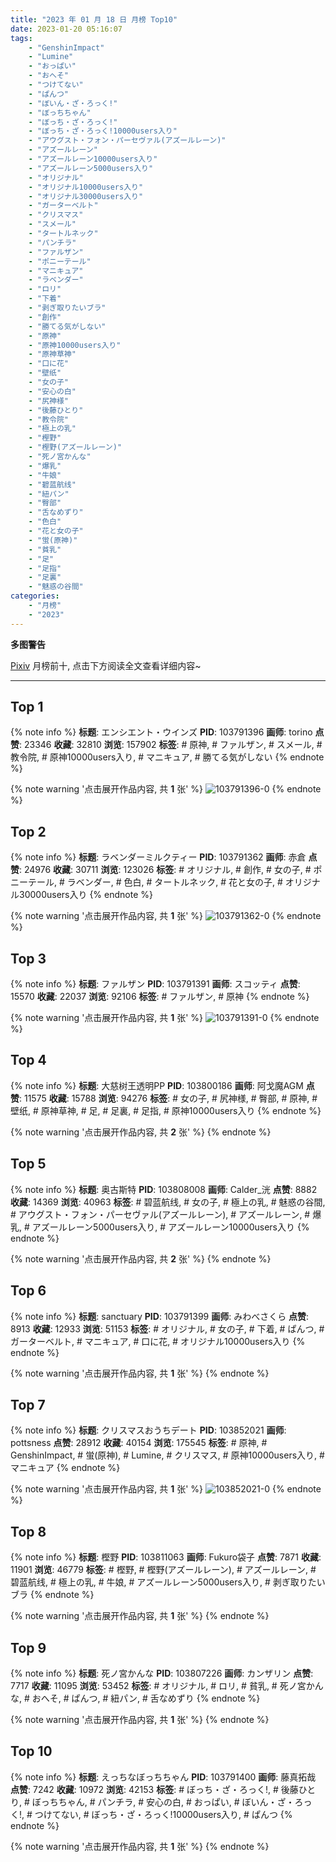 ```yaml
---
title: "2023 年 01 月 18 日 月榜 Top10"
date: 2023-01-20 05:16:07
tags:
    - "GenshinImpact"
    - "Lumine"
    - "おっぱい"
    - "おへそ"
    - "つけてない"
    - "ぱんつ"
    - "ぼいん・ざ・ろっく!"
    - "ぼっちちゃん"
    - "ぼっち・ざ・ろっく!"
    - "ぼっち・ざ・ろっく!10000users入り"
    - "アウグスト・フォン・パーセヴァル(アズールレーン)"
    - "アズールレーン"
    - "アズールレーン10000users入り"
    - "アズールレーン5000users入り"
    - "オリジナル"
    - "オリジナル10000users入り"
    - "オリジナル30000users入り"
    - "ガーターベルト"
    - "クリスマス"
    - "スメール"
    - "タートルネック"
    - "パンチラ"
    - "ファルザン"
    - "ポニーテール"
    - "マニキュア"
    - "ラベンダー"
    - "ロリ"
    - "下着"
    - "剥ぎ取りたいブラ"
    - "創作"
    - "勝てる気がしない"
    - "原神"
    - "原神10000users入り"
    - "原神草神"
    - "口に花"
    - "壁纸"
    - "女の子"
    - "安心の白"
    - "尻神様"
    - "後藤ひとり"
    - "教令院"
    - "極上の乳"
    - "樫野"
    - "樫野(アズールレーン)"
    - "死ノ宮かんな"
    - "爆乳"
    - "牛娘"
    - "碧蓝航线"
    - "紐パン"
    - "臀部"
    - "舌なめずり"
    - "色白"
    - "花と女の子"
    - "蛍(原神)"
    - "貧乳"
    - "足"
    - "足指"
    - "足裏"
    - "魅惑の谷間"
categories:
    - "月榜"
    - "2023"
---
```


<i class="fa fa-triangle-exclamation"></i>**多图警告**<i class="fa fa-triangle-exclamation"></i>

[Pixiv](https://www.pixiv.net/) 月榜前十, 点击下方阅读全文查看详细内容~

<!-- more -->

---

## Top 1

{% note info %}
**标题**: エンシエント・ウインズ
**PID**: 103791396 **画师**: torino
**点赞**: 23346 **收藏**: 32810 **浏览**: 157902
**标签**: # 原神, # ファルザン, # スメール, # 教令院, # 原神10000users入り, # マニキュア, # 勝てる気がしない
{% endnote %}

{% note warning '点击展开作品内容, 共 **1** 张' %}
![103791396-0](https://i.pixiv.re/img-original/img/2022/12/22/00/00/21/103791396_p0.jpg)
{% endnote %}

## Top 2

{% note info %}
**标题**: ラベンダーミルクティー
**PID**: 103791362 **画师**: 赤倉
**点赞**: 24976 **收藏**: 30711 **浏览**: 123026
**标签**: # オリジナル, # 創作, # 女の子, # ポニーテール, # ラベンダー, # 色白, # タートルネック, # 花と女の子, # オリジナル30000users入り
{% endnote %}

{% note warning '点击展开作品内容, 共 **1** 张' %}
![103791362-0](https://i.pixiv.re/img-original/img/2022/12/22/00/00/13/103791362_p0.png)
{% endnote %}

## Top 3

{% note info %}
**标题**: ファルザン
**PID**: 103791391 **画师**: スコッティ
**点赞**: 15570 **收藏**: 22037 **浏览**: 92106
**标签**: # ファルザン, # 原神
{% endnote %}

{% note warning '点击展开作品内容, 共 **1** 张' %}
![103791391-0](https://i.pixiv.re/img-original/img/2022/12/22/00/00/20/103791391_p0.jpg)
{% endnote %}

## Top 4

{% note info %}
**标题**: 大慈树王透明PP
**PID**: 103800186 **画师**: 阿戈魔AGM
**点赞**: 11575 **收藏**: 15788 **浏览**: 94276
**标签**: # 女の子, # 尻神様, # 臀部, # 原神, # 壁纸, # 原神草神, # 足, # 足裏, # 足指, # 原神10000users入り
{% endnote %}

{% note warning '点击展开作品内容, 共 **2** 张' %}
{% endnote %}

## Top 5

{% note info %}
**标题**: 奥古斯特
**PID**: 103808008 **画师**: Calder_洸
**点赞**: 8882 **收藏**: 14369 **浏览**: 40963
**标签**: # 碧蓝航线, # 女の子, # 極上の乳, # 魅惑の谷間, # アウグスト・フォン・パーセヴァル(アズールレーン), # アズールレーン, # 爆乳, # アズールレーン5000users入り, # アズールレーン10000users入り
{% endnote %}

{% note warning '点击展开作品内容, 共 **2** 张' %}
{% endnote %}

## Top 6

{% note info %}
**标题**: sanctuary
**PID**: 103791399 **画师**: みわべさくら
**点赞**: 8913 **收藏**: 12933 **浏览**: 51153
**标签**: # オリジナル, # 女の子, # 下着, # ぱんつ, # ガーターベルト, # マニキュア, # 口に花, # オリジナル10000users入り
{% endnote %}

{% note warning '点击展开作品内容, 共 **1** 张' %}
{% endnote %}

## Top 7

{% note info %}
**标题**: クリスマスおうちデート
**PID**: 103852021 **画师**: pottsness
**点赞**: 28912 **收藏**: 40154 **浏览**: 175545
**标签**: # 原神, # GenshinImpact, # 蛍(原神), # Lumine, # クリスマス, # 原神10000users入り, # マニキュア
{% endnote %}

{% note warning '点击展开作品内容, 共 **1** 张' %}
![103852021-0](https://i.pixiv.re/img-original/img/2022/12/24/09/00/01/103852021_p0.jpg)
{% endnote %}

## Top 8

{% note info %}
**标题**: 樫野
**PID**: 103811063 **画师**: Fukuro袋子
**点赞**: 7871 **收藏**: 11901 **浏览**: 46779
**标签**: # 樫野, # 樫野(アズールレーン), # アズールレーン, # 碧蓝航线, # 極上の乳, # 牛娘, # アズールレーン5000users入り, # 剥ぎ取りたいブラ
{% endnote %}

{% note warning '点击展开作品内容, 共 **1** 张' %}
{% endnote %}

## Top 9

{% note info %}
**标题**: 死ノ宮かんな
**PID**: 103807226 **画师**: カンザリン
**点赞**: 7717 **收藏**: 11095 **浏览**: 53452
**标签**: # オリジナル, # ロリ, # 貧乳, # 死ノ宮かんな, # おへそ, # ぱんつ, # 紐パン, # 舌なめずり
{% endnote %}

{% note warning '点击展开作品内容, 共 **1** 张' %}
{% endnote %}

## Top 10

{% note info %}
**标题**: えっちなぼっちちゃん
**PID**: 103791400 **画师**: 藤真拓哉
**点赞**: 7242 **收藏**: 10972 **浏览**: 42153
**标签**: # ぼっち・ざ・ろっく!, # 後藤ひとり, # ぼっちちゃん, # パンチラ, # 安心の白, # おっぱい, # ぼいん・ざ・ろっく!, # つけてない, # ぼっち・ざ・ろっく!10000users入り, # ぱんつ
{% endnote %}

{% note warning '点击展开作品内容, 共 **1** 张' %}
{% endnote %}
